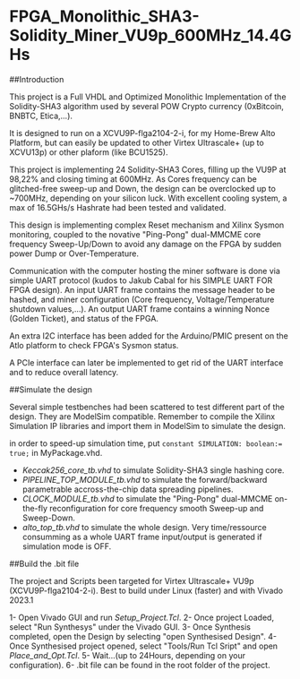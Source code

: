 # FPGA_Monolithic_SHA3-Solidity_Miner_VU9p_600MHz_14.4GHs



##Introduction

This project is a Full VHDL and Optimized Monolithic Implementation of the Solidity-SHA3 algorithm used by several POW Crypto currency (0xBitcoin, BNBTC, Etica,...).

It is designed to run on a XCVU9P-flga2104-2-i, for my Home-Brew Alto Platform, but can easily be updated to other Virtex Ultrascale+ (up to XCVU13p) or other plaform (like BCU1525).

This project is implementing 24 Solidity-SHA3 Cores, filling up the VU9P at 98,22% and closing timing at 600MHz. As Cores frequency can be glitched-free sweep-up and Down, the design can be overclocked up to ~700MHz, depending on your silicon luck. With excellent cooling system, a max of 16.5GHs/s Hashrate had been tested and validated.

This design is implementing complex Reset mechanism and Xilinx Sysmon monitoring, coupled to the novative "Ping-Pong" dual-MMCME core frequency Sweep-Up/Down to avoid any damage on the FPGA by sudden power Dump or Over-Temperature.


Communication with the computer hosting the miner software is done via simple UART protocol (kudos to Jakub Cabal for his SIMPLE UART FOR FPGA design). 
An input UART frame contains the message header to be hashed, and miner configuration (Core frequency, Voltage/Temperature shutdown values,...).
An output UART frame contains a winning Nonce (Golden Ticket), and status of the FPGA.

An extra I2C interface has been added for the Arduino/PMIC present on the Atlo platform to check FPGA's Sysmon status.

A PCIe interface can later be implemented to get rid of the UART interface and to reduce overall latency.




##Simulate the design

Several simple testbenches had been scattered to test different part of the design.
They are ModelSim compatible. Remember to compile the Xilinx Simulation IP libraries and import them in ModelSim to simulate the design.

in order to speed-up simulation time, put `constant SIMULATION: boolean:= true;` in MyPackage.vhd.

- *Keccak256_core_tb.vhd* to simulate Solidity-SHA3 single hashing core.
- *PIPELINE_TOP_MODULE_tb.vhd* to simulate the forward/backward parametrable accross-the-chip data spreading pipelines.
- *CLOCK_MODULE_tb.vhd* to simulate the "Ping-Pong" dual-MMCME on-the-fly reconfiguration for core frequency smooth Sweep-up and Sweep-Down.
- *alto_top_tb.vhd* to simulate the whole design. Very time/ressource consumming as a whole UART frame input/output is generated if simulation mode is OFF.  


##Build the .bit file

The project and Scripts been targeted for Virtex Ultrascale+ VU9p (XCVU9P-flga2104-2-i).
Best to build under Linux (faster) and with Vivado 2023.1

1- Open Vivado GUI and run *Setup_Project.Tcl*.
2- Once project Loaded, select "Run Synthesys" under the Vivado GUI.
3- Once Synthesis completed, open the Design by selecting "open Synthesised Design".
4- Once Synthesised project opened, select "Tools/Run Tcl Sript" and open *Place_and_Opt.Tcl*.
5- Wait...(up to 24Hours, depending on your configuration).
6- .bit file can be found in the root folder of the project.
